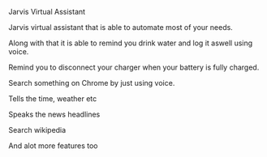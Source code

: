 Jarvis Virtual Assistant

Jarvis virtual assistant that is able to automate most of your needs. 

Along with that it is able to remind you drink water and log it aswell using voice.

Remind you to disconnect your charger when your battery is fully charged.

Search something on Chrome by just using voice.

Tells the time, weather etc

Speaks the news headlines

Search wikipedia 

And alot more features too 
